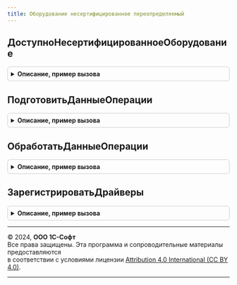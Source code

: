 ```yaml
---
title: Оборудование несертифицированное переопределяемый
---
```



## ДоступноНесертифицированноеОборудование
<details style="margin: 1em 0; padding: 0.5em; border: 1px solid #ccc; border-radius: 6px;">

<summary style="font-weight: bold; cursor: pointer;">Описание, пример вызова</summary>

```bsl

// Устанавливает доступность несертифицированного оборудования
//
// Параметры:
//  Доступно - Булево - несертифицированное оборудование доступно.
//  СтандартнаяОбработка - Булево - Стандартная обработка.
//
Процедура ДоступноНесертифицированноеОборудование(Доступно, СтандартнаяОбработка) Экспорт
```

Пример вызова
```bsl
ОборудованиеНесертифицированноеПереопределяемый.ДоступноНесертифицированноеОборудование(Доступно, СтандартнаяОбработка) 
```
</details>

## ПодготовитьДанныеОперации
<details style="margin: 1em 0; padding: 0.5em; border: 1px solid #ccc; border-radius: 6px;">

<summary style="font-weight: bold; cursor: pointer;">Описание, пример вызова</summary>

```bsl

// Подготовить данные операции перед выполнением команды.
//
// Параметры:
//  ПараметрыПодключения - Структура - Параметры подключения.
//  Команда - Строка - Выполняемая команда.
//  ПараметрыОперации - Структура - Параметры операции.
//
// Возвращаемое значение:
//  Структура.
Процедура ПодготовитьДанныеОперации(ПараметрыПодключения, Команда, ПараметрыОперации, ДанныеОперации) Экспорт
```

Пример вызова
```bsl
ОборудованиеНесертифицированноеПереопределяемый.ПодготовитьДанныеОперации(ПараметрыПодключения, Команда, ПараметрыОперации, ДанныеОперации) 
```
</details>

## ОбработатьДанныеОперации
<details style="margin: 1em 0; padding: 0.5em; border: 1px solid #ccc; border-radius: 6px;">

<summary style="font-weight: bold; cursor: pointer;">Описание, пример вызова</summary>

```bsl

// Обработать данные операции после выполнения команды.
//
// Параметры:
//  ПараметрыПодключения - Структура - Параметры подключения.
//  Команда - Строка - Выполняемая команда.
//  РезультатВыполнения - Структура - результат выполнения операции.
//  ДанныеОперации - Структура - Параметры операции.
//
Процедура ОбработатьДанныеОперации(ПараметрыПодключения, Команда, РезультатВыполнения, ДанныеОперации) Экспорт
```

Пример вызова
```bsl
ОборудованиеНесертифицированноеПереопределяемый.ОбработатьДанныеОперации(ПараметрыПодключения, Команда, РезультатВыполнения, ДанныеОперации) 
```
</details>

## ЗарегистрироватьДрайверы
<details style="margin: 1em 0; padding: 0.5em; border: 1px solid #ccc; border-radius: 6px;">

<summary style="font-weight: bold; cursor: pointer;">Описание, пример вызова</summary>

```bsl

// Добавляет в список поставляемые драйверы в составе конфигурации.
//
// Параметры:
//  Драйверы - ТаблицаЗначений - см. ОборудованиеНесертифицированное.НоваяТаблицаНесертифицированныхДрайверов
//
Процедура ЗарегистрироватьДрайверы(Драйверы) Экспорт
```

Пример вызова
```bsl
ОборудованиеНесертифицированноеПереопределяемый.ЗарегистрироватьДрайверы(Драйверы) 
```
</details>

---

© 2024, **ООО 1С-Софт**  
Все права защищены. Эта программа и сопроводительные материалы предоставляются  
в соответствии с условиями лицензии [Attribution 4.0 International (CC BY 4.0)](https://creativecommons.org/licenses/by/4.0/legalcode).

---
